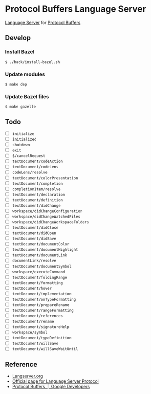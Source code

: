 # Protocol Buffers Language Server

[Language Server](https://langserver.org/) for [Protocol Buffers](https://developers.google.com/protocol-buffers/).

## Develop

### Install Bazel

```
$ ./hack/install-bazel.sh
```

### Update modules

```
$ make dep
```

### Update Bazel files

```
$ make gazelle
```

## Todo

- [ ] `initialize`
- [ ] `initialized`
- [ ] `shutdown`
- [ ] `exit`
- [ ] `$/cancelRequest`
- [ ] `textDocument/codeAction`
- [ ] `textDocument/codeLens`
- [ ] `codeLens/resolve`
- [ ] `textDocument/colorPresentation`
- [ ] `textDocument/completion`
- [ ] `completionItem/resolve`
- [ ] `textDocument/declaration`
- [ ] `textDocument/definition`
- [ ] `textDocument/didChange`
- [ ] `workspace/didChangeConfiguration`
- [ ] `workspace/didChangeWatchedFiles`
- [ ] `workspace/didChangeWorkspaceFolders`
- [ ] `textDocument/didClose`
- [ ] `textDocument/didOpen`
- [ ] `textDocument/didSave`
- [ ] `textDocument/documentColor`
- [ ] `textDocument/documentHighlight`
- [ ] `textDocument/documentLink`
- [ ] `documentLink/resolve`
- [ ] `textDocument/documentSymbol`
- [ ] `workspace/executeCommand`
- [ ] `textDocument/foldingRange`
- [ ] `textDocument/formatting`
- [ ] `textDocument/hover`
- [ ] `textDocument/implementation`
- [ ] `textDocument/onTypeFormatting`
- [ ] `textDocument/prepareRename`
- [ ] `textDocument/rangeFormatting`
- [ ] `textDocument/references`
- [ ] `textDocument/rename`
- [ ] `textDocument/signatureHelp`
- [ ] `workspace/symbol`
- [ ] `textDocument/typeDefinition`
- [ ] `textDocument/willSave`
- [ ] `textDocument/willSaveWaitUntil`

## Reference

- [Langserver.org](https://langserver.org/)
- [Official page for Language Server Protocol](https://microsoft.github.io/language-server-protocol/)
- [Protocol Buffers  |  Google Developers](https://developers.google.com/protocol-buffers/)
